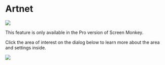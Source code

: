 # Artnet

  

![](../../../images/Noteimage.png)

This feature is only available in the Pro version of Screen Monkey.

Click the area of interest on the dialog below to learn more about the area and settings inside.

![](../../../images/ArtNetInput.png)
